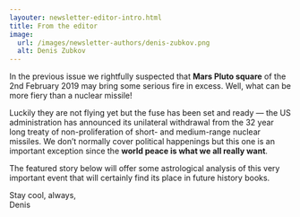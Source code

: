 ```yaml
---
layouter: newsletter-editor-intro.html
title: From the editor
image: 
  url: /images/newsletter-authors/denis-zubkov.png
  alt: Denis Zubkov
---
```


In the previous issue we rightfully suspected that **Mars Pluto square** of the 2nd February 2019 may bring some serious fire in excess. Well, what can be more fiery than a nuclear missile!

Luckily they are not flying yet but the fuse has been set and ready — the US administration has announced its unilateral withdrawal from the 32 year long treaty of non-proliferation of short- and medium-range nuclear missiles. 
We don’t normally cover political happenings but this one is an important exception since the **world peace is what we all really want**.

The featured story below will offer some astrological analysis of this very important event that will certainly find its place in future history books.

Stay cool, always,<br>
<span class="signature">Denis</span>
